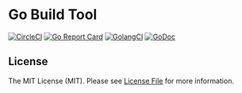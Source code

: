 # Go Build Tool

[![CircleCI](https://circleci.com/gh/sagikazarmark/gobt.svg?style=svg)](https://circleci.com/gh/sagikazarmark/gobt)
[![Go Report Card](https://goreportcard.com/badge/github.com/sagikazarmark/gobt?style=flat-square)](https://goreportcard.com/report/github.com/sagikazarmark/gobt)
[![GolangCI](https://golangci.com/badges/github.com/sagikazarmark/gobt.svg)](https://golangci.com/r/github.com/sagikazarmark/gobt)
[![GoDoc](http://img.shields.io/badge/godoc-reference-5272B4.svg?style=flat-square)](https://godoc.org/github.com/sagikazarmark/gobt)


## License

The MIT License (MIT). Please see [License File](LICENSE) for more information.
